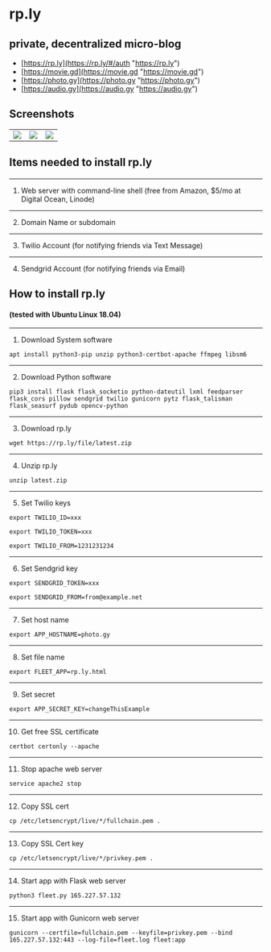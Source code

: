 # rp.ly

## private, decentralized micro-blog


- [https://rp.ly](https://rp.ly/#/auth "https://rp.ly")
- [https://movie.gd](https://movie.gd "https://movie.gd")
- [https://photo.gy](https://photo.gy "https://photo.gy")
- [https://audio.gy](https://audio.gy "https://audio.gy")

## Screenshots

|  |  |  |
| ------------- | ------------- | ------------- |
| <img src="https://rp.ly/file/rply2-1.jpg"> | <img src="https://rp.ly/file/rply2-2.jpg"> | <img src="https://rp.ly/file/rply2-3.jpg"> |


## Items needed to install rp.ly
####


------------------
1. Web server with command-line shell (free from Amazon, $5/mo at Digital Ocean, Linode)

------------------
2. Domain Name or subdomain

------------------
3. Twilio Account (for notifying friends via Text Message)

------------------
4. Sendgrid Account (for notifying friends via Email)


## How to install rp.ly
#### (tested with Ubuntu Linux 18.04)


------------------
1. Download System software

```apt install python3-pip unzip python3-certbot-apache ffmpeg libsm6```

------------------
2. Download Python software

```pip3 install flask flask_socketio python-dateutil lxml feedparser flask_cors pillow sendgrid twilio gunicorn pytz flask_talisman flask_seasurf pydub opencv-python```

------------------
3. Download rp.ly

```wget https://rp.ly/file/latest.zip```

------------------
4. Unzip rp.ly

```unzip latest.zip```

------------------
5. Set Twilio keys

```export TWILIO_ID=xxx```

```export TWILIO_TOKEN=xxx```

```export TWILIO_FROM=1231231234```

------------------
6. Set Sendgrid key

```export SENDGRID_TOKEN=xxx```

```export SENDGRID_FROM=from@example.net```

------------------
7. Set host name

```export APP_HOSTNAME=photo.gy```

------------------
8. Set file name

```export FLEET_APP=rp.ly.html```

------------------
9. Set secret

```export APP_SECRET_KEY=changeThisExample```

------------------
10. Get free SSL certificate

```certbot certonly --apache```

------------------
11. Stop apache web server

```service apache2 stop```

------------------
12. Copy SSL cert

```cp /etc/letsencrypt/live/*/fullchain.pem .```

------------------
13. Copy SSL Cert key

```cp /etc/letsencrypt/live/*/privkey.pem .```

------------------
14. Start app with Flask web server

```python3 fleet.py 165.227.57.132```

------------------
15. Start app with Gunicorn web server

```gunicorn --certfile=fullchain.pem --keyfile=privkey.pem --bind 165.227.57.132:443 --log-file=fleet.log fleet:app```







